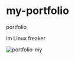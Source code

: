 # my-portfolio
portfolio

im Linux freaker 

![portfolio-my](https://user-images.githubusercontent.com/65504920/179513821-f3f3b816-c2b8-4a3c-af94-c0eb4c107854.png)

